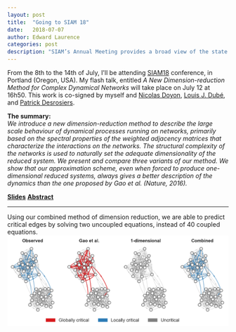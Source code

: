 ```yaml
---
layout: post
title:  "Going to SIAM 18"
date:   2018-07-07
author: Edward Laurence
categories: post
description: "SIAM’s Annual Meeting provides a broad view of the state of the art in applied mathematics, computational science, and their applications."
---
```



From the 8th to the 14th of July, I'll be attending <a href="https://www.siam.org/conferences/CM/Main/ns18">SIAM18</a> conference, in Portland (Oregon, USA). My flash talk, entitled <i>A New Dimension-reduction Method for Complex Dynamical Networks</i> will take place on July 12 at 16h50. This work is co-signed by myself and <a href="https://www.mat.ulaval.ca/departement-et-professeurs/direction-personnel-et-etudiants/professeurs/fiche-de-professeur/show/doyon-nicolas/">Nicolas Doyon</a>, <a href="http://www.dynamica.phy.ulaval.ca">Louis J. Dubé</a>, and <a href="http://patrickdesrosier4.wixsite.com/patrickdesrosiers">Patrick Desrosiers</a>. 

<b>The summary:</b><br>
<i>
We introduce a new dimension-reduction method to describe the large scale behaviour of dynamical processes running  on networks, primarily based  on the spectral properties of the weighted adjacency matrices that characterize the interactions on the networks.  The structural complexity of the networks is used to naturally set the adequate dimensionality of the reduced system.  We present and compare three variants of  our method. We show that our approximation scheme, even when forced to produce one-dimensional reduced systems, always gives a better description of the dynamics than the one proposed by Gao <i>et al.</i> (Nature, 2016).  
</i>


<b class="gray-box"><a href="/assets/posts/SIAM/slides.pdf">Slides</a></b>
<b class="gray-box"><a href="https://www.dynamica.phy.ulaval.ca/fileadmin/abs/siam2018_edward_abs.pdf">Abstract</a></b>

<hr>
Using our combined method of dimension reduction, we are able to predict critical edges by solving two uncoupled equations, instead of 40 coupled equations.
<div class="post-image">
  <img src="/assets/posts/SIAM/acc_planted.png" title="">
</div>



<!-- <div class="wrapper">
	<div class="inline-note with-shadow">
		<b>About SIAM</b>
		<br>
		<span>
		</span>
	</div>
</div> -->
